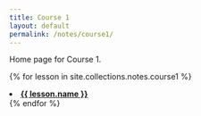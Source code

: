 ```yaml
---
title: Course 1
layout: default
permalink: /notes/course1/
---
```

Home page for Course 1.

{% for lesson in site.collections.notes.course1 %}
  <li><a href="{{ lesson.link }}"> <strong> {{ lesson.name }} </strong></a></li>
{% endfor %}
